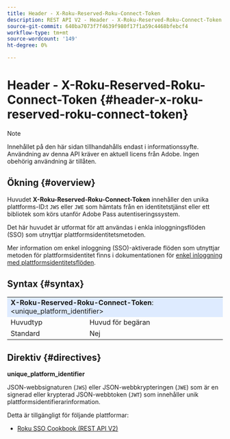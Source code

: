 ```yaml
---
title: Header - X-Roku-Reserved-Roku-Connect-Token
description: REST API V2 - Header - X-Roku-Reserved-Roku-Connect-Token
source-git-commit: 640ba7073f7f4639f980f17f1a59c4468bfebcf4
workflow-type: tm+mt
source-wordcount: '149'
ht-degree: 0%

---
```


# Header - X-Roku-Reserved-Roku-Connect-Token {#header-x-roku-reserved-roku-connect-token}

>[!NOTE]
>
> Innehållet på den här sidan tillhandahålls endast i informationssyfte. Användning av denna API kräver en aktuell licens från Adobe. Ingen obehörig användning är tillåten.

## Ökning {#overview}

Huvudet <b>X-Roku-Reserved-Roku-Connect-Token</b> innehåller den unika plattforms-ID:t `JWS` eller `JWE` som hämtats från en identitetstjänst eller ett bibliotek som körs utanför Adobe Pass autentiseringssystem.

Det här huvudet är utformat för att användas i enkla inloggningsflöden (SSO) som utnyttjar plattformsidentitetsmetoden.

Mer information om enkel inloggning (SSO)-aktiverade flöden som utnyttjar metoden för plattformsidentitet finns i dokumentationen för [enkel inloggning med plattformsidentitetsflöden](../../flows/single-sign-on-access-flows/rest-api-v2-single-sign-on-platform-identity-flows.md).

## Syntax {#syntax}

<table style="table-layout:auto">
   <tr>
      <td style="background-color: #DEEBFF;" colspan="2"><b>X-Roku-Reserved-Roku-Connect-Token</b>: &lt;unique_platform_identifier&gt;</td>
   </tr>
   <tr>
      <td>Huvudtyp</td>
      <td>Huvud för begäran</td>
   </tr>
   <tr>
      <td>Standard</td>
      <td>Nej</td>
   </tr>
</table>

## Direktiv {#directives}

<b>unique_platform_identifier</b>

JSON-webbsignaturen (`JWS`) eller JSON-webbkrypteringen (`JWE`) som är en signerad eller krypterad JSON-webbtoken (`JWT`) som innehåller unik plattformsidentifierarinformation.

Detta är tillgängligt för följande plattformar:

* [Roku SSO Cookbook (REST API V2)](../../../../features-standard/sso-access/platform-sso/roku-single-sign-on/roku-sso-cookbook-rest-api-v2.md)
